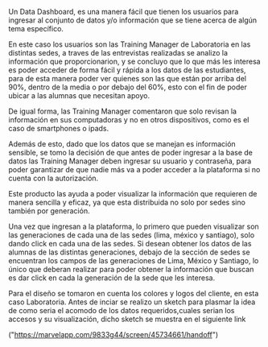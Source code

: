 Un Data Dashboard, es una manera fácil que tienen los usuarios para ingresar al conjunto de datos y/o información que se tiene acerca de algún tema específico.

En este caso los usuarios son las Training Manager de Laboratoria en las distintas sedes, a traves de las entrevistas realizadas se analizo la información que proporcionarion, y se concluyo que lo que más les interesa es poder acceder de forma fácil y rápida a los datos de las estudiantes, para de esta manera poder ver quienes son las que están por arriba del 90%, dentro de la media o por debajo del 60%, esto con el fin de poder ubicar a las alumnas que necesitan apoyo.

De igual forma, las Training Manager comentaron que solo revisan la información en sus computadoras y no en otros dispositivos, como es el caso de smartphones o ipads.

Además de esto, dado que los datos que se manejan es información sensible, se tomo la decisión de que antes de poder ingresar a la base de datos las Training Manager deben ingresar su usuario y contraseña, para poder garantizar de que nadie más va a poder acceder a la plataforma si no cuenta con la autorización.

Este producto las ayuda a poder visualizar la información que requieren de manera sencilla y eficaz, ya que esta distribuida no solo por sedes sino también por generación.

Una vez que ingresan a la plataforma, lo primero que pueden visualizar son las generaciones de cada una de las sedes (lima, méxico y santiago), solo dando click en cada una de las sedes. Si desean obtener los datos de las alumnas de las distintas generaciones, debajo de la sección de sedes se encuentran los campos de las generaciones de Lima, México y Santiago, lo único que deberan realizar para poder obtener la información que buscan es dar click en cada la generación de la sede que les interesa.

Para el diseño se tomaron en cuenta los colores y logos del cliente, en esta caso Laboratoria. Antes de inciar se realizo un sketch para plasmar la idea de como seria el acomodo de los datos requeridos,cuales serian los accesos y su visualización, dicho sketch se muestra en el siguiente link

("https://marvelapp.com/9833g44/screen/45734661/handoff")
